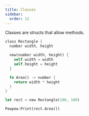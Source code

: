 ```yaml
---
title: Classes
sidebar:
  order: 11
---
```


Classes are structs that allow methods.

```rs
class Rectangle {
  number width, height

  new(number width, height) {
    self.width = width
    self.height = height
  }

  fn Area() -> number {
    return width * height
  }
}

let rect = new Rectangle(100, 100)

Pewpew:Print(rect.Area())
```
